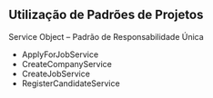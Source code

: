 ## Utilização de Padrões de Projetos

Service Object – Padrão de Responsabilidade Única

- ApplyForJobService
- CreateCompanyService
- CreateJobService
- RegisterCandidateService

